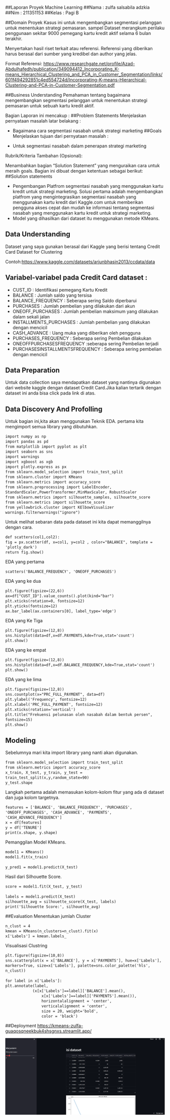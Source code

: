 ##Laporan Proyek Machine Learning
##Nama : zulfa salsabila adzkia
##Nim : 211351153
##Kelas : Pagi B

##Domain Proyek
Kasus ini untuk mengembangkan segmentasi pelanggan untuk menentukan strategi pemasaran. sampel Dataset merangkum perilaku penggunaan sekitar 9000 pemegang kartu kredit aktif selama 6 bulan terakhir. 

Menyertakan hasil riset terkait atau referensi. Referensi yang diberikan harus berasal dari sumber yang kredibel dan author yang jelas.

Format Referensi: https://www.researchgate.net/profile/Azad-Abdulhafedh/publication/349094412_Incorporating_K-means_Hierarchical_Clustering_and_PCA_in_Customer_Segmentation/links/601f494292851c4ed554724d/Incorporating-K-means-Hierarchical-Clustering-and-PCA-in-Customer-Segmentation.pdf 

##Business Understanding 
Pemahaman tentang bagaimana mengembangkan segmentasi pelanggan untuk menentukan strategi pemasaran untuk sebuah kartu kredit aktif.

Bagian Laporan ini mencakup :
##Problem Statements
Menjelaskan pernyataan masalah latar belakang :

* Bagaimana cara segmentasi nasabah untuk strategi marketing
##Goals 
Menjelaskan tujuan dari pernyataan masalah : 

* Untuk segmentasi nasabah dalam penerapan strategi marketing

Rubrik/Kriteria Tambahan (Opsional):

Menambahkan bagian “Solution Statement” yang menguraikan cara untuk meraih goals. Bagian ini dibuat dengan ketentuan sebagai berikut:
##Solution statements
* Pengembangan Platfrom segmentasi nasabah yang menggunakan kartu kredit untuk strategi marketing. Solusi pertama adalah mengembangkan platfrom yang mengintegrasikan segmentasi nasabah yang menggunakan kartu kredit dari Kaggle.com untuk memberikan pengguna akses cepat dan mudah ke informasi tentang segmentasi nasabah yang menggunakan kartu kredit untuk strategi marketing.
* Model yang dihasilkan dari dataset itu menggunakan metode KMeans.
## Data Understanding
Dataset yang saya gunakan berasal dari Kaggle yang berisi tentang Credit Card Dataset for Clustering

Contoh:https://www.kaggle.com/datasets/arjunbhasin2013/ccdata/data
## Variabel-variabel pada Credit Card dataset :
* CUST_ID : Identifikasi pemegang Kartu Kredit
* BALANCE : Jumlah saldo yang tersisa 
* BALANCE_FREQUENCY : Seberapa sering Saldo diperbarui
* PURCHASES : Jumlah pembelian yang dilakukan dari akun
* ONEOFF_PURCHASES : Jumlah pembelian maksimum yang dilakukan dalam sekali jalan
* INSTALLMENTS_PURCHASES : Jumlah pembelian yang dilakukan dengan mencicil
* CASH_ADVANCE : Uang muka yang diberikan oleh pengguna
* PURCHASES_FREQUENCY : Seberapa sering Pembelian dilakukan
* ONEOFFPURCHASESFREQUENCY :seberapa sering Pembelian terjadi
* PURCHASESINSTALLMENTSFREQUENCY : Seberapa sering pembelian dengan mencicil
## Data Preparation 
Untuk data collection saya mendapatkan dataset yang nantinya digunakan dari website kaggle dengan dataset Credit Card.Jika kalian tertarik dengan dataset ini anda bisa click pada link di atas.
## Data Discovery And Profolling 
Untuk bagian ini,kita akan menggunakan Teknik EDA. pertama kita mengimport semua library yang dibutuhkan.

    import numpy as np
    import pandas as pd
    from matplotlib import pyplot as plt
    import seaborn as sns
    import warnings
    import xgboost as xgb
    import plotly.express as px
    from sklearn.model_selection import train_test_split
    from sklearn.cluster import KMeans
    from sklearn.metrics import accuracy_score
    from sklearn.preprocessing import LabelEncoder, StandardScaler,PowerTransformer,MinMaxScaler, RobustScaler
    from sklearn.metrics import silhouette_samples, silhouette_score
    from sklearn.metrics import silhouette_score
    from yellowbrick.cluster import KElbowVisualizer
    warnings.filterwarnings("ignore")

Untuk melihat sebaran data pada dataset ini kita dapat memanggilnya dengan cara.

    def scatters(col1,col2):
    fig = px.scatter(df, x=col1, y=col2 , color="BALANCE", template = 'plotly_dark')
    return fig.show()

 EDA yang pertama 

    scatters('BALANCE_FREQUENCY', 'ONEOFF_PURCHASES')

EDA yang ke dua 

    plt.figure(figsize=(22,6))
    ax=df["CUST_ID"].value_counts().plot(kind="bar")
    plt.xticks(rotation=0, fontsize=12)
    plt.yticks(fontsize=12)
    ax.bar_label(ax.containers[0], label_type='edge')

EDA yang Ke Tiga 

    plt.figure(figsize=(12,8))
    sns.histplot(data=df,x=df.PAYMENTS,kde=True,stat='count')
    plt.show()  

EDA yang ke empat 

    plt.figure(figsize=(12,8))
    sns.histplot(data=df,x=df.BALANCE_FREQUENCY,kde=True,stat='count')
    plt.show() 

EDA yang ke lima 

    plt.figure(figsize=(12,8))
    sns.countplot(x="PRC_FULL_PAYMENT", data=df)
    plt.ylabel('Frequency', fontsize=12)
    plt.xlabel('PRC_FULL_PAYMENT', fontsize=12)
    plt.xticks(rotation='vertical')
    plt.title("Frekuensi pelunasan oleh nasabah dalam bentuk persen", fontsize=15)
    plt.show()

## Modeling
Sebelumnya mari kita import library yang nanti akan digunakan.

    from sklearn.model_selection import train_test_split
    from sklearn.metrics import accuracy_score
    x_train, X_test, y_train, y_test = train_test_split(x,y,random_state=90)
    y_test.shape

Langkah pertama adalah memasukan kolom-kolom fitur yang ada di dataset dan juga kolom targetnya.

    features = ['BALANCE', 'BALANCE_FREQUENCY', 'PURCHASES', 'ONEOFF_PURCHASES', 'CASH_ADVANCE', 'PAYMENTS', 'CASH_ADVANCE_FREQUENCY']
    x = df[features]
    y = df['TENURE']
    print(x.shape, y.shape)

Pemanggilan Model KMeans.

    model1 = KMeans()
    model1.fit(x_train)

    y_pred1 = model1.predict(X_test)

Hasil dari Silhouette Score.

    score = model1.fit(X_test, y_test)

    labels = model1.predict(X_test)
    silhouette_avg = silhouette_score(X_test, labels)
    print('Silhouette Score:', silhouette_avg)

##Evaluation
Menentukan jumlah Cluster

    n_clust = 4
    kmean = KMeans(n_clusters=n_clust).fit(x)
    x['Labels'] = kmean.labels_

Visualisasi Clustring

    plt.figure(figsize=(10,8))
    sns.scatterplot(x = x['BALANCE'], y = x['PAYMENTS'], hue=x['Labels'], markers=True, size=x['Labels'], palette=sns.color_palette('hls', n_clust))

    for label in x['Labels']:
    plt.annotate(label,
                (x[x['Labels']==label]['BALANCE'].mean(),
                    x[x['Labels']==label]['PAYMENTS'].mean()),
                    horizontalalignment = 'center',
                    verticalalignment = 'center',
                    size = 20, weight='bold',
                    color = 'black')

##Deployment
https://kmeans-zulfa-guaqosqneekbuk4shsgnxs.streamlit.app/

![Alt text](image.png)